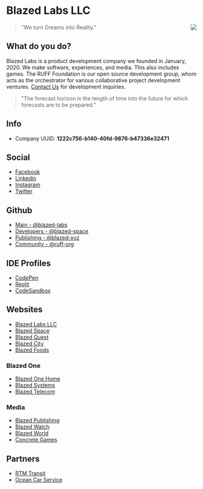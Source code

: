 # Blazed Labs LLC

<a href="https://blazedlabs.com/"><img align="right" src="https://blazed.sirv.com/logo/Beaker-Cobalt.png?w=120&h=120"></a>

> "We turn Dreams into Reality."

## What do you do?
Blazed Labs is a product development company we founded in January, 2020.
We make software, experiences, and media. This also includes games. The RUFF Foundation is our open source development group, whom acts as the orchestrator for various collaborative project development ventures. [Contact Us](https://blazed.contact/) for development inquiries.

> "The forecast horizon is the length of time into the future for which forecasts are to be prepared."

## Info
- Company UUID: **1222c756-b140-40fd-9876-b47336e32471**

## Social
- [Facebook](https://facebook.com/blazedlabs)
- [Linkedin](https://www.linkedin.com/company/blazed-labs/)
- [Instagram](https://instagram.com/blazed_labs)
- [Twitter](https://twitter.com/BlazedLabs)

## Github
- [Main - @blazed-labs](https://github.com/blazed-labs)
- [Developers - @blazed-space](https://github.com/blazed-space)
- [Publishing - @blazed-xyz](https://github.com/blazed-xyz)
- [Community - @ruff-org](https://github.com/ruff-org)

## IDE Profiles
- [CodePen](https://codepen.io/blazed-labs)
- [Replit](https://replit.com/@blazedlabs)
- [CodeSandbox](https://codesandbox.io/u/blazed_labs)
  
## Websites
- [Blazed Labs LLC](https://blazedlabs.com/)
- [Blazed Space](https://www.blazed.space/)
- [Blazed Quest](https://blazed.quest/)
- [Blazed City](https://blazed.city/)
- [Blazed Foods](https://blazedfoods.com)

### Blazed One
- [Blazed One Home](https://blz.one/)
- [Blazed Systems](https://blazed.systems/)
- [Blazed Telecom](https://blazed.tel/)

### Media
- [Blazed Publishing](https://blazed.xyz/)
- [Blazed Watch](https://blazed.watch/)
- [Blazed World](https://blazed.world/)
- [Concrete Games](https://blazed.games/)

## Partners
- [RTM Transit](https://rtmtransit.com/)
- [Ocean Car Service](https://oceancarservice.com/)



